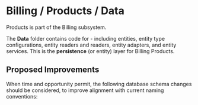 # Billing / Products / Data

Products is part of the Billing subsystem.
  
The **Data** folder contains code for - including entities, entity type configurations, entity readers and readers, entity adapters, and entity services. This is the **persistence** (or entity) layer for Billing Products.

## Proposed Improvements

When time and opportunity permit, the following database schema changes should be considered, to improve alignment with current naming conventions:

